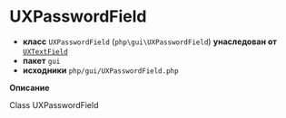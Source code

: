# UXPasswordField

- **класс** `UXPasswordField` (`php\gui\UXPasswordField`) **унаследован от** [`UXTextField`](https://github.com/jphp-group/jphp-gui-ext/blob/master/jphp-gui-ext/api-docs/classes/php/gui/UXTextField.ru.md)
- **пакет** `gui`
- **исходники** `php/gui/UXPasswordField.php`

**Описание**

Class UXPasswordField